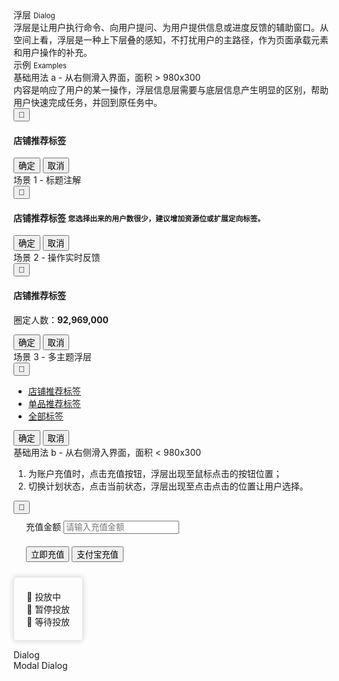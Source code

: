 <div class="mb40">
    <div class="fontsize-20">浮层 <small>Dialog</small></div>
    <div class="color-999 mt4">浮层是让用户执行命令、向用户提问、为用户提供信息或进度反馈的辅助窗口。从空间上看，浮层是一种上下层叠的感知，不打扰用户的主路径，作为页面承载元素和用户操作的补充。</div>
</div>

<div class="fontsize-16 mb10">示例 <small>Examples</small></div>

<div class="example">
    <div class="content">
        <div class="content-header">
            <div>基础用法 a - 从右侧滑入界面，面积 &gt; 980x300</div>
            <div class="color-999 mt6">内容是响应了用户的某一操作，浮层信息层需要与底层信息产生明显的区别，帮助用户快速完成任务，并回到原任务中。</div>
        </div>
        <div class="content-body bg-backdrop" style="padding-right: 0;">
            <div class="dialog dialog-singleton" style="position: relative;">
                <button bx-click="close" type="button" class="dialog-close"><span class="brixfont">&#xe62d;</span></button>
                <div class="dialog-content">
                    <div class="dialog-header">
                        <h4 class="dialog-title fontsize-16">店铺推荐标签</h4>
                    </div>
                    <div class="dialog-body">
                        <p class="flat-text full-width"></p>
                        <p class="flat-text full-width mt10"></p>
                    </div>
                    <div class="dialog-footer">
                        <button class="btn btn-brand mr10">确定</button>
                        <button class="btn mr10">取消</button>
                    </div>
                </div>
            </div>
        </div>
    </div>
</div>
<div class="example">
    <div class="content">
        <div class="content-header">
            <div>场景 1 - 标题注解</div>
        </div>
        <div class="content-body bg-backdrop" style="padding-right: 0;">
            <div class="dialog dialog-singleton" style="position: relative;">
                <button bx-click="close" type="button" class="dialog-close"><span class="brixfont">&#xe62d;</span></button>
                <div class="dialog-content">
                    <div class="dialog-header">
                        <h4 class="dialog-title fontsize-16">店铺推荐标签 <small class="ml3">您选择出来的用户数很少，建议增加资源位或扩展定向标签。</small></h4>
                    </div>
                    <div class="dialog-body">
                        <p class="flat-text full-width"></p>
                        <p class="flat-text full-width mt10"></p>
                    </div>
                    <div class="dialog-footer">
                        <button class="btn btn-brand mr10">确定</button>
                        <button class="btn mr10">取消</button>
                    </div>
                </div>
            </div>
        </div>
    </div>
</div>
<div class="example">
    <div class="content">
        <div class="content-header">
            <div>场景 2 - 操作实时反馈</div>
        </div>
        <div class="content-body bg-backdrop" style="padding-right: 0;">
            <div class="dialog dialog-singleton" style="position: relative;">
                <button bx-click="close" type="button" class="dialog-close"><span class="brixfont">&#xe62d;</span></button>
                <div class="dialog-content">
                    <div class="dialog-header clearfix">
                        <h4 class="pull-left dialog-title fontsize-16">店铺推荐标签</h4>
                        <div class="pull-right mt5"><span class="color-999">圈定人数：</span><strong class="color-brand">92,969,000</strong></div>
                    </div>
                    <div class="dialog-body">
                        <p class="flat-text full-width"></p>
                        <p class="flat-text full-width mt10"></p>
                    </div>
                    <div class="dialog-footer">
                        <button class="btn btn-brand mr10">确定</button>
                        <button class="btn mr10">取消</button>
                    </div>
                </div>
            </div>
        </div>
    </div>
</div>
<div class="example">
    <div class="content">
        <div class="content-header">
            <div>场景 3 - 多主题浮层</div>
        </div>
        <div class="content-body bg-backdrop" style="padding-right: 0;">
            <div class="dialog dialog-singleton" style="position: relative;">
                <button bx-click="close" type="button" class="dialog-close"><span class="brixfont">&#xe62d;</span></button>
                <div class="dialog-content">
                    <div class="dialog-header clearfix" style="padding-bottom: 0px;">
                        <ul class="mm-tabs clearfix" style="margin-bottom: -1px;">
                            <li class="active"><a href="javascript:;">店铺推荐标签</a></li>
                            <li><a href="javascript:;">单品推荐标签</a></li>
                            <li><a href="javascript:;">全部标签</a></li>
                        </ul>
                    </div>
                    <div class="dialog-body">
                        <p class="flat-text full-width"></p>
                        <p class="flat-text full-width mt10"></p>
                    </div>
                    <div class="dialog-footer">
                        <button class="btn btn-brand mr10">确定</button>
                        <button class="btn mr10">取消</button>
                    </div>
                </div>
            </div>
        </div>
    </div>
</div>

<div class="example">
    <div class="content">
        <div class="content-header">
            <div>基础用法 b - 从右侧滑入界面，面积 &lt; 980x300</div>
            <ol>
                <li>为账户充值时，点击充值按钮，浮层出现至鼠标点击的按钮位置；</li>
                <li>切换计划状态，点击当前状态，浮层出现至点击点击的位置让用户选择。</li>
            </ol>
        </div>
        <div class="content-body">
            <div class="dialog dialog-singleton" style="position: relative;">
                <button bx-click="close" type="button" class="dialog-close"><span class="brixfont">&#xe62d;</span></button>
                <div class="dialog-content">
                    <div class="dialog-body" style="padding: 10px 70px 10px 20px;">
                        <span class="fontsize-14 mr10">充值金额</span>
                        <input placeholder="请输入充值金额">
                    </div>
                    <div class="dialog-footer" style="padding: 10px 20px;">
                        <button class="btn btn-brand mr10">立即充值</button>
                        <button class="btn mr10">支付宝充值</button>
                    </div>
                </div>
            </div>
            <ul class="mt40" style="list-style: none;
                border: 1px solid #e6e6e6;
                display: inline-block;
                padding: 20px;
                border-radius: 4px;
                box-shadow: 0 0 10px rgba(0,0,0,.18);">
                <li class="mb10"><span class="zsfont color-green">&#xe683;</span> 投放中</li>
                <li class="mb10"><span class="zsfont color-red">&#xe683;</span> 暂停投放</li>
                <li class=""><span class="zsfont color-999">&#xe683;</span> 等待投放</li>
            </ul>
        </div>
    </div>
</div>

<div class="example hide">
    <div class="content">
        <div bx-name="components/dialog" bx-click="open" data-content="<div class='dialog-body'>hello<div>" data-placement="bottom" data-align="left" class="btn btn-default">Dialog</div>
        <div bx-name="components/dialog" bx-click="open" data-content="<div class='dialog-body'>hello<div>" data-placement="bottom" data-align="left" data-modal="true" class="btn btn-default">Modal Dialog</div>
    </div>
</div>
